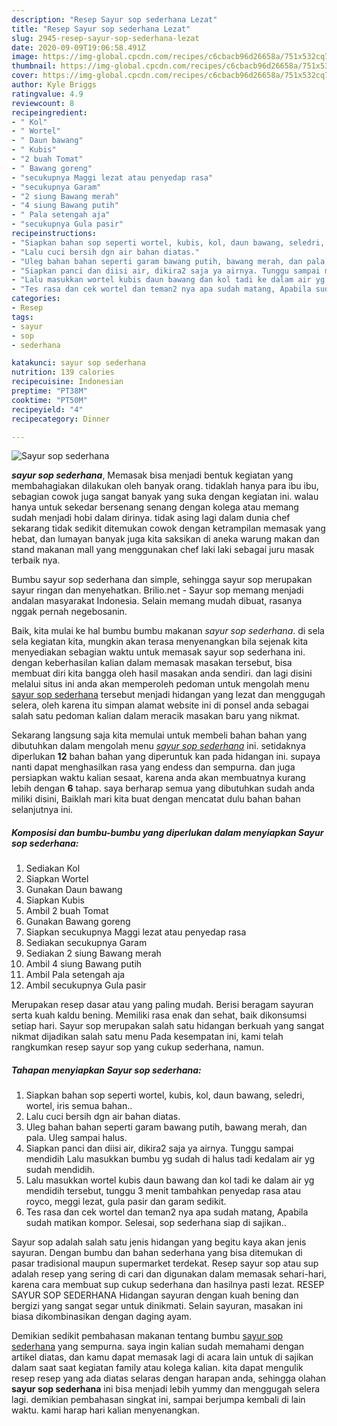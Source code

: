 ```yaml
---
description: "Resep Sayur sop sederhana Lezat"
title: "Resep Sayur sop sederhana Lezat"
slug: 2945-resep-sayur-sop-sederhana-lezat
date: 2020-09-09T19:06:58.491Z
image: https://img-global.cpcdn.com/recipes/c6cbacb96d26658a/751x532cq70/sayur-sop-sederhana-foto-resep-utama.jpg
thumbnail: https://img-global.cpcdn.com/recipes/c6cbacb96d26658a/751x532cq70/sayur-sop-sederhana-foto-resep-utama.jpg
cover: https://img-global.cpcdn.com/recipes/c6cbacb96d26658a/751x532cq70/sayur-sop-sederhana-foto-resep-utama.jpg
author: Kyle Briggs
ratingvalue: 4.9
reviewcount: 8
recipeingredient:
- " Kol"
- " Wortel"
- " Daun bawang"
- " Kubis"
- "2 buah Tomat"
- " Bawang goreng"
- "secukupnya Maggi lezat atau penyedap rasa"
- "secukupnya Garam"
- "2 siung Bawang merah"
- "4 siung Bawang putih"
- " Pala setengah aja"
- "secukupnya Gula pasir"
recipeinstructions:
- "Siapkan bahan sop seperti wortel, kubis, kol, daun bawang, seledri, wortel, iris semua bahan.."
- "Lalu cuci bersih dgn air bahan diatas."
- "Uleg bahan bahan seperti garam bawang putih, bawang merah, dan pala. Uleg sampai halus."
- "Siapkan panci dan diisi air, dikira2 saja ya airnya. Tunggu sampai mendidih Lalu masukkan bumbu yg sudah di halus tadi kedalam air yg sudah mendidih."
- "Lalu masukkan wortel kubis daun bawang dan kol tadi ke dalam air yg mendidih tersebut, tunggu 3 menit tambahkan penyedap rasa atau royco, meggi lezat, gula pasir dan garam sedikit."
- "Tes rasa dan cek wortel dan teman2 nya apa sudah matang, Apabila sudah matikan kompor. Selesai, sop sederhana siap di sajikan.."
categories:
- Resep
tags:
- sayur
- sop
- sederhana

katakunci: sayur sop sederhana 
nutrition: 139 calories
recipecuisine: Indonesian
preptime: "PT38M"
cooktime: "PT50M"
recipeyield: "4"
recipecategory: Dinner

---
```



![Sayur sop sederhana](https://img-global.cpcdn.com/recipes/c6cbacb96d26658a/751x532cq70/sayur-sop-sederhana-foto-resep-utama.jpg)

<b><i>sayur sop sederhana</i></b>, Memasak bisa menjadi bentuk kegiatan yang membahagiakan dilakukan oleh banyak orang. tidaklah hanya para ibu ibu, sebagian cowok juga sangat banyak yang suka dengan kegiatan ini. walau hanya untuk sekedar bersenang senang dengan kolega atau memang sudah menjadi hobi dalam dirinya. tidak asing lagi dalam dunia chef sekarang tidak sedikit ditemukan cowok dengan ketrampilan memasak yang hebat, dan lumayan banyak juga kita saksikan di aneka warung makan dan stand makanan mall yang menggunakan chef laki laki sebagai juru masak terbaik nya.

Bumbu sayur sop sederhana dan simple, sehingga sayur sop merupakan sayur ringan dan menyehatkan. Brilio.net - Sayur sop memang menjadi andalan masyarakat Indonesia. Selain memang mudah dibuat, rasanya nggak pernah negebosanin.

Baik, kita mulai ke hal bumbu bumbu makanan <i>sayur sop sederhana</i>. di sela sela kegiatan kita, mungkin akan terasa menyenangkan bila sejenak kita menyediakan sebagian waktu untuk memasak sayur sop sederhana ini. dengan keberhasilan kalian dalam memasak masakan tersebut, bisa membuat diri kita bangga oleh hasil masakan anda sendiri. dan lagi disini melalui situs ini anda akan memperoleh pedoman untuk mengolah menu <u>sayur sop sederhana</u> tersebut menjadi hidangan yang lezat dan menggugah selera, oleh karena itu simpan alamat website ini di ponsel anda sebagai salah satu pedoman kalian dalam meracik masakan baru yang nikmat.


Sekarang langsung saja kita memulai untuk membeli bahan bahan yang dibutuhkan dalam mengolah menu <u><i>sayur sop sederhana</i></u> ini. setidaknya diperlukan <b>12</b> bahan bahan yang diperuntuk kan pada hidangan ini. supaya nanti dapat menghasilkan rasa yang endess dan sempurna. dan juga persiapkan waktu kalian sesaat, karena anda akan membuatnya kurang lebih dengan <b>6</b> tahap. saya berharap semua yang dibutuhkan sudah anda miliki disini, Baiklah mari kita buat dengan mencatat dulu bahan bahan selanjutnya ini.

<!--inarticleads1-->

##### Komposisi dan bumbu-bumbu yang diperlukan dalam menyiapkan Sayur sop sederhana:

1. Sediakan  Kol
1. Siapkan  Wortel
1. Gunakan  Daun bawang
1. Siapkan  Kubis
1. Ambil 2 buah Tomat
1. Gunakan  Bawang goreng
1. Siapkan secukupnya Maggi lezat atau penyedap rasa
1. Sediakan secukupnya Garam
1. Sediakan 2 siung Bawang merah
1. Ambil 4 siung Bawang putih
1. Ambil  Pala setengah aja
1. Ambil secukupnya Gula pasir


Merupakan resep dasar atau yang paling mudah. Berisi beragam sayuran serta kuah kaldu bening. Memiliki rasa enak dan sehat, baik dikonsumsi setiap hari. Sayur sop merupakan salah satu hidangan berkuah yang sangat nikmat dijadikan salah satu menu Pada kesempatan ini, kami telah rangkumkan resep sayur sop yang cukup sederhana, namun. 

<!--inarticleads2-->

##### Tahapan menyiapkan Sayur sop sederhana:

1. Siapkan bahan sop seperti wortel, kubis, kol, daun bawang, seledri, wortel, iris semua bahan..
1. Lalu cuci bersih dgn air bahan diatas.
1. Uleg bahan bahan seperti garam bawang putih, bawang merah, dan pala. Uleg sampai halus.
1. Siapkan panci dan diisi air, dikira2 saja ya airnya. Tunggu sampai mendidih Lalu masukkan bumbu yg sudah di halus tadi kedalam air yg sudah mendidih.
1. Lalu masukkan wortel kubis daun bawang dan kol tadi ke dalam air yg mendidih tersebut, tunggu 3 menit tambahkan penyedap rasa atau royco, meggi lezat, gula pasir dan garam sedikit.
1. Tes rasa dan cek wortel dan teman2 nya apa sudah matang, Apabila sudah matikan kompor. Selesai, sop sederhana siap di sajikan..


Sayur sop adalah salah satu jenis hidangan yang begitu kaya akan jenis sayuran. Dengan bumbu dan bahan sederhana yang bisa ditemukan di pasar tradisional maupun supermarket terdekat. Resep sayur sop atau sup adalah resep yang sering di cari dan digunakan dalam memasak sehari-hari, karena cara membuat sup cukup sederhana dan hasilnya pasti lezat. RESEP SAYUR SOP SEDERHANA Hidangan sayuran dengan kuah bening dan bergizi yang sangat segar untuk dinikmati. Selain sayuran, masakan ini biasa dikombinasikan dengan daging ayam. 

Demikian sedikit pembahasan makanan tentang bumbu <u>sayur sop sederhana</u> yang sempurna. saya ingin kalian sudah memahami dengan artikel diatas, dan kamu dapat memasak lagi di acara lain untuk di sajikan dalam saat saat kegiatan family atau kolega kalian. kita dapat mengulik resep resep yang ada diatas selaras dengan harapan anda, sehingga olahan <b>sayur sop sederhana</b> ini bisa menjadi lebih yummy dan menggugah selera lagi. demikian pembahasan singkat ini, sampai berjumpa kembali di lain waktu. kami harap hari kalian menyenangkan.
